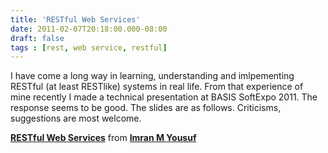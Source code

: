 ```yaml
---
title: 'RESTful Web Services'
date: 2011-02-07T20:18:00.000-08:00
draft: false
tags : [rest, web service, restful]
---
```


I have come a long way in learning, understanding and imlpementing RESTful (at least RESTlike) systems in real life. From that experience of mine recently I made a technical presentation at BASIS SoftExpo 2011. The response seems to be good. The slides are as follows. Criticisms, suggestions are most welcome.  

**[RESTful Web Services](//www.slideshare.net/imyousuf/restful-web-services-6821331 "RESTful Web Services")** from **[Imran M Yousuf](https://www.slideshare.net/imyousuf)**